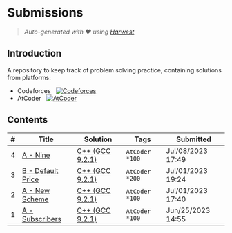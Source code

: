 Submissions
======================
> *Auto-generated with ❤ using [Harwest](https://github.com/nileshsah/harwest-tool)*

## Introduction

A repository to keep track of problem solving practice, containing solutions from platforms:
* Codeforces &nbsp; [![Codeforces](https://run.kaist.ac.kr/badges/codeforces/kodershut.svg)](https://codeforces.com/profile/kodershut)
* AtCoder &nbsp; [![AtCoder](https://run.kaist.ac.kr/badges/atcoder/kodershut.svg)](https://atcoder.jp/users/kodershut)


## Contents

| # | Title | Solution | Tags | Submitted |
|---| ----- | -------- | ---- | --------- |
4 | [A - Nine](https://atcoder.jp/contests/abc309/tasks/abc309_a) | [C++ (GCC 9.2.1)](./atcoder/abc309/A.cpp) | `AtCoder` `*100` | Jul/08/2023 17:49 | 
3 | [B - Default Price](https://atcoder.jp/contests/abc308/tasks/abc308_b) | [C++ (GCC 9.2.1)](./atcoder/abc308/B.cpp) | `AtCoder` `*200` | Jul/01/2023 19:24 | 
2 | [A - New Scheme](https://atcoder.jp/contests/abc308/tasks/abc308_a) | [C++ (GCC 9.2.1)](./atcoder/abc308/A.cpp) | `AtCoder` `*100` | Jul/01/2023 17:40 | 
1 | [A - Subscribers](https://atcoder.jp/contests/nikkei2019-qual/tasks/nikkei2019_qual_a) | [C++ (GCC 9.2.1)](./atcoder/nikkei2019-qual/A.cpp) | `AtCoder` `*100` | Jun/25/2023 14:55 | 
